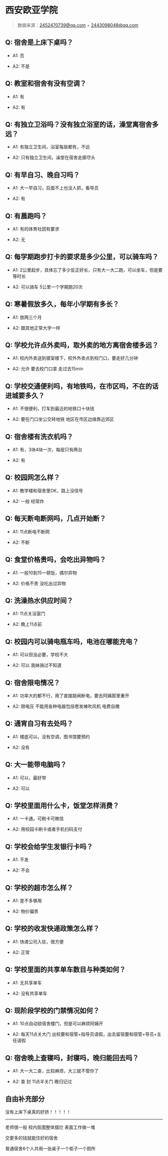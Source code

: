 # 西安欧亚学院

> 数据来源：2452470739@qq.com + 2443098048@qq.com

## Q: 宿舍是上床下桌吗？

- A1: 否

- A2: 不是

## Q: 教室和宿舍有没有空调？

- A1: 有

- A2: 有

## Q: 有独立卫浴吗？没有独立浴室的话，澡堂离宿舍多远？

- A1: 有独立卫生间，浴室每层都有，不远

- A2: 只有独立卫生间，澡堂在宿舍走廊尽头

## Q: 有早自习、晚自习吗？

- A1: 大一早自习，后面不上也没人抓，看导员

- A2: 有

## Q: 有晨跑吗？

- A1: 有的体育社团有要求

- A2: 无

## Q: 每学期跑步打卡的要求是多少公里，可以骑车吗？

- A1: 2公里起步，具体忘了多少反正好长，只有大一大二跑，可以坐车，但是要等时长

- A2: 可以骑车 5公里一个学期跑20次

## Q: 寒暑假放多久，每年小学期有多长？

- A1: 放两三个月

- A2: 跟其他正常大学一样

## Q: 学校允许点外卖吗，取外卖的地方离宿舍楼多远？

- A1: 校内外卖送到寝室楼下，校外外卖点到校门口，要走好几分钟

- A2: 允许 要去校门口拿 走过去15min

## Q: 学校交通便利吗，有地铁吗，在市区吗，不在的话进城要多久？

- A1: 不很便利，打车到最近的地铁口十块钱

- A2: 要在门口坐公交转地铁 地区在市区边缘靠近郊区

## Q: 宿舍楼有洗衣机吗？

- A1: 有，3块4块一次，每层只有两台

- A2: 有

## Q: 校园网怎么样？

- A1: 教学楼和宿舍里OK，路上没信号

- A2: 一般 经常炸

## Q: 每天断电断网吗，几点开始断？

- A1: 11点断电不断网

- A2: 不断

## Q: 食堂价格贵吗，会吃出异物吗？

- A1: 一般10到15一顿饭，偶尔异物

- A2: 价格不贵 没吃出过异物

## Q: 洗澡热水供应时间？

- A1: 11点关浴室门

- A2: 晚上11点前

## Q: 校园内可以骑电瓶车吗，电池在哪能充电？

- A1: 可以但没必要，学校不大

- A2: 可以 我妹骑过不知道

## Q: 宿舍限电情况？

- A1: 功率大的都不行，用了直接跳闸断电，要去阿姨那里重开

- A2: 限电压 不能用各种电器包括卷发棒吹风机 电费自缴

## Q: 通宵自习有去处吗？

- A1: 楼底可以，没有空调，图书馆要预约

- A2: 没有

## Q: 大一能带电脑吗？

- A1: 可以，最好带

- A2: 可以

## Q: 学校里面用什么卡，饭堂怎样消费？

- A1: 一卡通，可刷卡可微信

- A2: 用校园卡刷卡或者手机扫码支付

## Q: 学校会给学生发银行卡吗？

- A1: 不发

- A2: 不会

## Q: 学校的超市怎么样？

- A1: 差不多够用

- A2: 物价偏贵

## Q: 学校的收发快递政策怎么样？

- A1: 快递公司入驻，很方便

- A2: 正常

## Q: 学校里面的共享单车数目与种类如何？

- A1: 无共享单车

- A2: 没有共享单车

## Q: 现阶段学校的门禁情况如何？

- A1: 10点自动锁宿舍楼门，但是可以麻烦阿姨开

- A2: 每天11点关大门 出校要和宿管+指导员请假，出去留宿要和宿管+导员+主任请假

## Q: 宿舍晚上查寝吗，封寝吗，晚归能回去吗？

- A1: 大一大二查，比较麻烦，大三就不管你了

- A2: 查 封 11点半关门 晚归记过

## 自由补充部分

没有上床下桌真的好挤！！！！！

***

老师很一般 校内氛围整体摆烂 表面工作做一堆

交更多的钱就能住好的宿舍

普通宿舍6个人共用一张桌子一个柜子一个厕所
